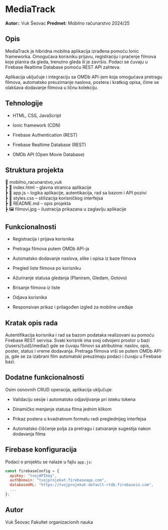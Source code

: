 # MediaTrack

**Autor:**: Vuk Šeovac
**Predmet:** Mobilno računarstvo 2024/25

## Opis

MediaTrack je hibridna mobilna aplikacija izrađena pomoću Ionic frameworka.
Omogućava korisniku prijavu, registraciju i praćenje filmova koje planira da gleda, trenutno gleda ili je završio.
Podaci se čuvaju u Firebase Realtime Database pomoću REST API zahteva.

Aplikacija uključuje i integraciju sa OMDb API-jem koja omogućava pretragu filmova, automatsko preuzimanje naslova, postera i kratkog opisa, čime se olakšava dodavanje filmova u ličnu kolekciju.

## Tehnologije

- HTML, CSS, JavaScript

- Ionic framework (CDN)

- Firebase Authentication (REST)

- Firebase Realtime Database (REST)

- OMDb API (Open Movie Database)

## Struktura projekta

📁 mobilno_racunarstvo_vuk <br>
┣ 📜 index.html – glavna stranica aplikacije <br>
┣ 📜 app.js – logika aplikacije, autentikacija, rad sa bazom i API pozivi <br>
┣ 📜 styles.css – stilizacija korisničkog interfejsa <br>
┣ 📜 README.md – opis projekta <br>
┣ 🖼️ filmovi.jpg – ilustracija prikazana u zaglavlju aplikacije

## Funkcionalnosti

- Registracija i prijava korisnika

- Pretraga filmova putem OMDb API-ja

- Automatsko dodavanje naslova, slike i opisa iz baze filmova

- Pregled liste filmova po korisniku

- Ažuriranje statusa gledanja (Planiram, Gledam, Gotovo)

- Brisanje filmova iz liste

- Odjava korisnika

- Responsivan prikaz i prilagođen izgled za mobilne uređaje

## Kratak opis rada

Autentifikacija korisnika i rad sa bazom podataka realizovani su pomoću Firebase REST servisa.
Svaki korisnik ima svoj odvojeni prostor u bazi (/users/{uid}/media/) gde se čuvaju filmovi sa atributima: naslov, opis, poster, status i vreme dodavanja.
Pretraga filmova vrši se putem OMDb API-ja, gde se za izabrani film automatski preuzimaju podaci i čuvaju u Firebase bazi.

## Dodatne funkcionalnosti

Osim osnovnih CRUD operacija, aplikacija uključuje:

- Validaciju sesije i automatsko odjavljivanje pri isteku tokena

- Dinamičko menjanje statusa filma jednim klikom

- Prikaz postera u kvadratnom formatu radi preglednijeg interfejsa

- Automatsko čišćenje polja za pretragu i zatvaranje sugestija nakon dodavanja filma

## Firebase konfiguracija  
Podaci o projektu se nalaze u fajlu `app.js`:  
```js
const firebaseConfig = {
  apiKey: "tvojAPIkey",
  authDomain: "tvojprojekat.firebaseapp.com",
  databaseURL: "https://tvojprojekat-default-rtdb.firebaseio.com",
  ...
};
```
## Autor

Vuk Šeovac
Fakultet organizacionih nauka




